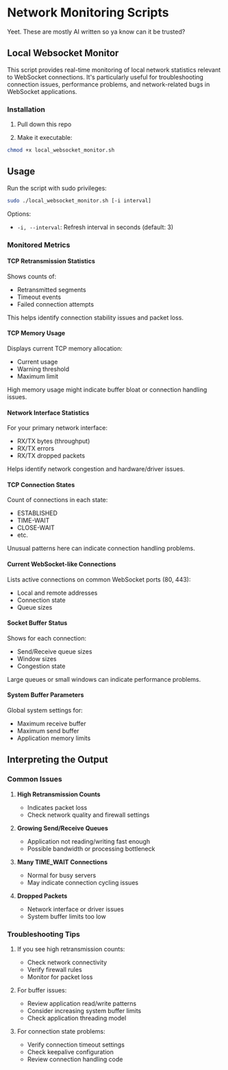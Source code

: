 # Network Monitoring Scripts

Yeet. These are mostly AI written so ya know can it be trusted?

## Local Websocket Monitor

This script provides real-time monitoring of local network statistics relevant to WebSocket connections. It's particularly useful for troubleshooting connection issues, performance problems, and network-related bugs in WebSocket applications.

### Installation

1. Pull down this repo

2. Make it executable:
```bash
chmod +x local_websocket_monitor.sh
```

## Usage

Run the script with sudo privileges:
```bash
sudo ./local_websocket_monitor.sh [-i interval]
```

Options:
- `-i, --interval`: Refresh interval in seconds (default: 3)

### Monitored Metrics

#### TCP Retransmission Statistics
Shows counts of:
- Retransmitted segments
- Timeout events
- Failed connection attempts

This helps identify connection stability issues and packet loss.

#### TCP Memory Usage
Displays current TCP memory allocation:
- Current usage
- Warning threshold
- Maximum limit

High memory usage might indicate buffer bloat or connection handling issues.

#### Network Interface Statistics
For your primary network interface:
- RX/TX bytes (throughput)
- RX/TX errors
- RX/TX dropped packets

Helps identify network congestion and hardware/driver issues.

#### TCP Connection States
Count of connections in each state:
- ESTABLISHED
- TIME-WAIT
- CLOSE-WAIT
- etc.

Unusual patterns here can indicate connection handling problems.

#### Current WebSocket-like Connections
Lists active connections on common WebSocket ports (80, 443):
- Local and remote addresses
- Connection state
- Queue sizes

#### Socket Buffer Status
Shows for each connection:
- Send/Receive queue sizes
- Window sizes
- Congestion state

Large queues or small windows can indicate performance problems.

#### System Buffer Parameters
Global system settings for:
- Maximum receive buffer
- Maximum send buffer
- Application memory limits

## Interpreting the Output

### Common Issues

1. **High Retransmission Counts**
   - Indicates packet loss
   - Check network quality and firewall settings

2. **Growing Send/Receive Queues**
   - Application not reading/writing fast enough
   - Possible bandwidth or processing bottleneck

3. **Many TIME_WAIT Connections**
   - Normal for busy servers
   - May indicate connection cycling issues

4. **Dropped Packets**
   - Network interface or driver issues
   - System buffer limits too low

### Troubleshooting Tips

1. If you see high retransmission counts:
   - Check network connectivity
   - Verify firewall rules
   - Monitor for packet loss

2. For buffer issues:
   - Review application read/write patterns
   - Consider increasing system buffer limits
   - Check application threading model

3. For connection state problems:
   - Verify connection timeout settings
   - Check keepalive configuration
   - Review connection handling code